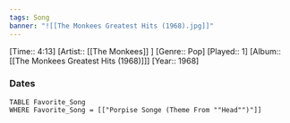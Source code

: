 ```yaml
---
tags: Song  
banner: "![[The Monkees Greatest Hits (1968).jpg]]"
---
```

[Time:: 4:13]
[Artist:: [[The Monkees]] ]
[Genre:: Pop]
[Played:: 1]
[Album:: [[The Monkees Greatest Hits (1968)]]]
[Year:: 1968]
### Dates
````dataview
TABLE Favorite_Song
WHERE Favorite_Song = [["Porpise Songe (Theme From ""Head"")"]]
````